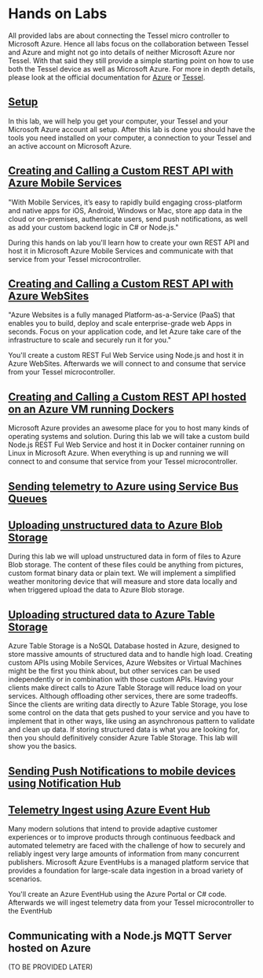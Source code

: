 Hands on Labs
=============

All provided labs are about connecting the Tessel micro controller to Microsoft Azure. Hence all labs focus on the collaboration between Tessel and Azure and might not go into details of neither Microsoft Azure nor Tessel. With that said they still provide a simple starting point on how to use both the Tessel device as well as Microsoft Azure. For more in depth details, please look at the official documentation for [Azure](http://azure.com) or [Tessel](https://tessel.io).

[Setup](_setup)
-----------------

In this lab, we will help you get your computer, your Tessel and your Microsoft Azure account all setup. After this lab is done you should have the tools you need installed on your computer, a connection to your Tessel and an active account on Microsoft Azure.

[Creating and Calling a Custom REST API with Azure Mobile Services](mobile-services)
------------------------------------------------------------------------------------

"With Mobile Services, it’s easy to rapidly build engaging cross-platform and native apps for iOS, Android, Windows or Mac, store app data in the cloud or on-premises, authenticate users, send push notifications, as well as add your custom backend logic in C# or Node.js."

During this hands on lab you'll learn how to create your own REST API and host it in Microsoft Azure Mobile Services and communicate with that service from your Tessel microcontroller.

[Creating and Calling a Custom REST API with Azure WebSites](websites)
----------------------------------------------------------------------

"Azure Websites is a fully managed Platform-as-a-Service (PaaS) that enables you to build, deploy and scale enterprise-grade web Apps in seconds. Focus on your application code, and let Azure take care of the infrastructure to scale and securely run it for you."

You'll create a custom REST Ful Web Service using Node.js and host it in Azure WebSites. Afterwards we will connect to and consume that service from your Tessel microcontroller.

[Creating and Calling a Custom REST API hosted on an Azure VM running Dockers](dockers)
----------------------------------------------------------------------------

Microsoft Azure provides an awesome place for you to host many kinds of operating systems and solution. During this lab we will take a custom build Node.js REST Ful Web Service and host it in Docker container running on Linux in Microsoft Azure. When everything is up and running we will connect to and consume that service from your Tessel microcontroller.

[Sending telemetry to Azure using Service Bus Queues](service-bus-queues)
----------------------------------------------------


[Uploading unstructured data to Azure Blob Storage](blob-storage)
---------------------------------------------------
During this lab we will upload unstructured data in form of files to Azure Blob storage. The content of these files could be anything from pictures, custom format binary data or plain text. We will implement a simplified weather monitoring device that will measure and store data locally and when triggered upload the data to Azure Blob storage.

[Uploading structured data to Azure Table Storage](table-storage)
--------------------------------------------------
Azure Table Storage is a NoSQL Database hosted in Azure, designed to store massive amounts of structured data and to handle high load. Creating custom APIs using Mobile Services, Azure Websites or Virtual Machines might be the first you think about, but other services can be used independently or in combination with those custom APIs. Having your clients make direct calls to Azure Table Storage will reduce load on your services. Although offloading other services, there are some tradeoffs. Since the clients are writing data directly to Azure Table Storage, you lose some control on the data that gets pushed to your service and you have to implement that in other ways, like using an asynchronous pattern to validate and clean up data. If storing structured data is what you are looking for, then you should definitively consider Azure Table Storage. This lab will show you the basics.

[Sending Push Notifications to mobile devices using Notification Hub](notification-hub)
-------------------------------------------------------------------


[Telemetry Ingest using Azure Event Hub](event-hub)
-----------------------------
Many modern solutions that intend to provide adaptive customer experiences or to improve products through continuous feedback and automated telemetry are faced with the challenge of how to securely and reliably ingest very large amounts of information from many concurrent publishers. Microsoft Azure EventHubs is a managed platform service that provides a foundation for large-scale data ingestion in a broad variety of scenarios.

You'll create an Azure EventHub using the Azure Portal or C# code. Afterwards we will ingest telemetry data from your Tessel microcontroller to the EventHub 

Communicating with a Node.js MQTT Server hosted on Azure
--------------------------------------------------------
(TO BE PROVIDED LATER)